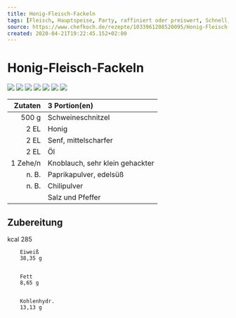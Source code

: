 ```yaml
---
title: Honig-Fleisch-Fackeln
tags: [Fleisch, Hauptspeise, Party, raffiniert oder preiswert, Schnell, einfach, Fingerfood, Schwein, Grillen, Low Carb]
source: https://www.chefkoch.de/rezepte/1033961208520095/Honig-Fleisch-Fackeln.html
created: 2020-04-21T19:22:45.152+02:00
---
```


# Honig-Fleisch-Fackeln

![](https://img.chefkoch-cdn.de/rezepte/1033961208520095/bilder/764076/crop-360x240/honig-fleisch-fackeln.jpg) ![](https://img.chefkoch-cdn.de/rezepte/1033961208520095/bilder/259293/crop-360x240/honig-fleisch-fackeln.jpg) ![](https://img.chefkoch-cdn.de/rezepte/1033961208520095/bilder/967437/crop-360x240/honig-fleisch-fackeln.jpg) ![](https://img.chefkoch-cdn.de/rezepte/1033961208520095/bilder/1214601/crop-360x240/honig-fleisch-fackeln.jpg) ![](https://img.chefkoch-cdn.de/rezepte/1033961208520095/bilder/824794/crop-360x240/honig-fleisch-fackeln.jpg) ![](https://img.chefkoch-cdn.de/rezepte/1033961208520095/bilder/936176/crop-360x240/honig-fleisch-fackeln.jpg) ![](https://img.chefkoch-cdn.de/rezepte/1033961208520095/bilder/696600/crop-360x240/honig-fleisch-fackeln.jpg)

| **Zutaten** | 3 Portion(en)                   |
| ----------: | :------------------------------ |
|       500 g | Schweineschnitzel               |
|        2 EL | Honig                           |
|        2 EL | Senf, mittelscharfer            |
|        2 EL | Öl                              |
|    1 Zehe/n | Knoblauch, sehr klein gehackter |
|       n. B. | Paprikapulver, edelsüß          |
|       n. B. | Chilipulver                     |
|             | Salz und Pfeffer                |

## Zubereitung

kcal
        285
    
    
        Eiweiß
        38,35 g
    
    
        Fett
        8,65 g
    
    
        Kohlenhydr.
        13,13 g